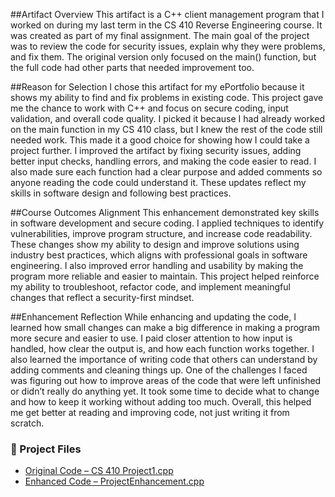 ##Artifact Overview
This artifact is a C++ client management program that I worked on during my last term in the CS 410 Reverse Engineering course. It was created as part of my final assignment. The main goal of the project was to review the code for security issues, explain why they were problems, and fix them. The original version only focused on the main() function, but the full code had other parts that needed improvement too.

##Reason for Selection
I chose this artifact for my ePortfolio because it shows my ability to find and fix problems in existing code. This project gave me the chance to work with C++ and focus on secure coding, input validation, and overall code quality. I picked it because I had already worked on the main function in my CS 410 class, but I knew the rest of the code still needed work. This made it a good choice for showing how I could take a project further. I improved the artifact by fixing security issues, adding better input checks, handling errors, and making the code easier to read. I also made sure each function had a clear purpose and added comments so anyone reading the code could understand it. These updates reflect my skills in software design and following best practices.

##Course Outcomes Alignment
This enhancement demonstrated key skills in software development and secure coding. I applied techniques to identify vulnerabilities, improve program structure, and increase code readability. These changes show my ability to design and improve solutions using industry best practices, which aligns with professional goals in software engineering. I also improved error handling and usability by making the program more reliable and easier to maintain. This project helped reinforce my ability to troubleshoot, refactor code, and implement meaningful changes that reflect a security-first mindset.

##Enhancement Reflection
While enhancing and updating the code, I learned how small changes can make a big difference in making a program more secure and easier to use. I paid closer attention to how input is handled, how clear the output is, and how each function works together. I also learned the importance of writing code that others can understand by adding comments and cleaning things up. One of the challenges I faced was figuring out how to improve areas of the code that were left unfinished or didn’t really do anything yet. It took some time to decide what to change and how to keep it working without adding too much. Overall, this helped me get better at reading and improving code, not just writing it from scratch.

### 📂 Project Files

- [Original Code – CS 410 Project1.cpp](./CS%20410%20Project1.cpp)
- [Enhanced Code – ProjectEnhancement.cpp](./ProjectEnhancement.cpp)


